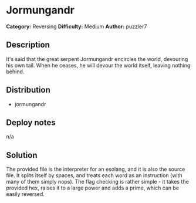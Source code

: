 # Jormungandr
**Category:** Reversing
**Difficulty:** Medium
**Author:** puzzler7

## Description

It's said that the great serpent Jormungandr encircles the world, devouring his own tail. When he ceases, he will devour the world itself, leaving nothing behind.

## Distribution

- jormungandr

## Deploy notes

n/a

## Solution

The provided file is the interpreter for an esolang, and it is also the source file. It splits itself by spaces, and treats each word as an instruction (with many of them simply nops). The flag checking is rather simple - it takes the provided hex, raises it to a large power and adds a prime, which can be easily reversed. 
